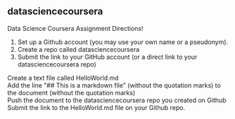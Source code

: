 ## datasciencecoursera

Data Science Coursera Assignment Directions! <br />


1. Set up a Github account (you may use your own name or a pseudonym). <br />
2. Create a repo called datasciencecoursera <br />
3. Submit the link to your GitHub account (or a direct link to your datasciencecoursera repo) 


Create a text file called HelloWorld.md  <br />
Add the line "## This is a markdown file" (without the quotation marks) to the 
document (without the quotation marks)  <br />
Push the document to the datasciencecoursera repo you created on Github <br />
Submit the link to the HelloWorld.md file on your Github repo.  <br />
